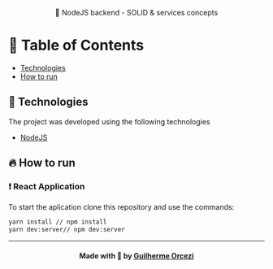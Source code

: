 
<p align="center"> 🚀 NodeJS backend - SOLID & services concepts
 </p>
 
# :pushpin: Table of Contents

- [Technologies](#tecnologias-utilizadas)
- [How to run](#como-usar)

## :rocket: Technologies

The project was developed using the following technologies

- [NodeJS](https://nodejs.org/en/)
## :fire: How to run

### :exclamation: React Application
To start the aplication clone this repository and use the commands:
```bash
yarn install // npm install
yarn dev:server// npm dev:server
```
---

<h4 align="center">
    Made with 💜 by <a href="https://www.linkedin.com/in/guilherme-orcezi" target="_blank">Guilherme Orcezi</a>
</h4>
